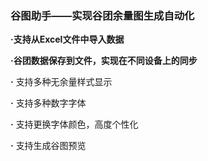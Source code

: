 ### 谷图助手——实现谷团余量图生成自动化

**·支持从Excel文件中导入数据**

**·谷团数据保存到文件，实现在不同设备上的同步**

**·** 支持多种无余量样式显示

**·** 支持多种数字字体

**·** 支持更换字体颜色，高度个性化

**·** 支持生成谷图预览
